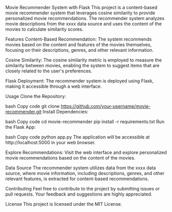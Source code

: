 Movie Recommender System with Flask
This project is a content-based movie recommender system that leverages cosine similarity to provide personalized movie recommendations. The recommender system analyzes movie descriptions from the xxxx data source and uses the content of the movies to calculate similarity scores.

Features
Content-Based Recommendation: The system recommends movies based on the content and features of the movies themselves, focusing on their descriptions, genres, and other relevant information.

Cosine Similarity: The cosine similarity metric is employed to measure the similarity between movies, enabling the system to suggest items that are closely related to the user's preferences.

Flask Deployment: The recommender system is deployed using Flask, making it accessible through a web interface.

Usage
Clone the Repository:

bash
Copy code
git clone https://github.com/your-username/movie-recommender.git
Install Dependencies:

bash
Copy code
cd movie-recommender
pip install -r requirements.txt
Run the Flask App:

bash
Copy code
python app.py
The application will be accessible at http://localhost:5000 in your web browser.

Explore Recommendations:
Visit the web interface and explore personalized movie recommendations based on the content of the movies.

Data Source
The recommender system utilizes data from the xxxx data source, where movie information, including descriptions, genres, and other relevant features, is extracted for content-based recommendations.

Contributing
Feel free to contribute to the project by submitting issues or pull requests. Your feedback and suggestions are highly appreciated.

License
This project is licensed under the MIT License.